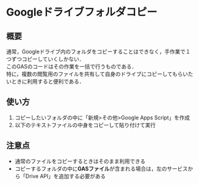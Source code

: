 # Googleドライブフォルダコピー
## 概要
通常，Googleドライブ内のフォルダをコピーすることはできなく，手作業で１つずつコピーしていくしかない．<br>
このGASのコードはその作業を一括で行うものである．<br>
特に，複数の閲覧用のファイルを共有して自身のドライブにコピーしてもらいたいときに利用すると便利である．

## 使い方
1. コピーしたいフォルダの中に「新規>その他>Google Apps Script」を作成
2. 以下のテキストファイルの中身をコピーして貼り付けて実行

## 注意点
- 通常のファイルをコピーするときはそのまま利用できる<br>
- コピーするフォルダの中に**GASファイル**が含まれる場合は，左のサービスから「Drive API」を追加する必要がある
